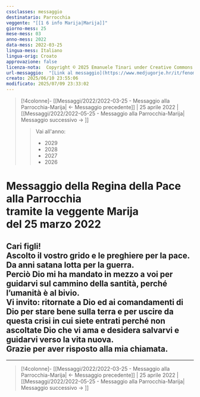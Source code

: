 ```yaml
---
cssclasses: messaggio
destinatario: Parrocchia
veggente: "[[1 6 info Marija|Marija]]"
giorno-mess: 25
mese-mess: 03
anno-mess: 2022
data-mess: 2022-03-25
lingua-mess: Italiano
lingua-orig: Croato
approvazione: false
licenza-nota:  Copyright © 2025 Emanuele Tinari under Creative Commons BY-NC-SA 4.0 https://creativecommons.org/licenses/by-nc-sa/4.0/
url-messaggio:  "[Link al messaggio](https://www.medjugorje.hr/it/fenomeno-di-medjugorje/messaggi-della-madonna/?datum=2022-4-25)"
creato: 2025/06/10 23:55:06
modificato: 2025/07/09 23:33:02
---
```


> [!4colonne]- [[Messaggi/2022/2022-03-25 - Messaggio alla Parrocchia-Marija| ← Messaggio precedente]] | 25 aprile 2022 | [[Messaggi/2022/2022-05-25 - Messaggio alla Parrocchia-Marija| Messaggio successivo → ]]
>> <span class="verde">Vai all'anno:</span>
>> - 2029
>> - 2028
>> - 2027
>> - 2026
>

# Messaggio della Regina della Pace<br>alla Parrocchia<br>tramite la veggente Marija<br>del 25 marzo 2022

## Cari figli!<br>Ascolto il vostro grido e le preghiere per la pace.<br>Da anni satana lotta per la guerra.<br>Perciò Dio mi ha mandato in mezzo a voi per guidarvi sul cammino della santità, perché l’umanità è al bivio.<br>Vi invito: ritornate a Dio ed ai comandamenti di Dio per stare bene sulla terra e per uscire da questa crisi in cui siete entrati perché non ascoltate Dio che vi ama e desidera salvarvi e guidarvi verso la vita nuova.<br>Grazie per aver risposto alla mia chiamata.

***

> [!4colonne]- [[Messaggi/2022/2022-03-25 - Messaggio alla Parrocchia-Marija| ← Messaggio precedente]] | 25 aprile 2022 | [[Messaggi/2022/2022-05-25 - Messaggio alla Parrocchia-Marija| Messaggio successivo → ]]
